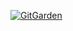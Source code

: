 [![GitGarden](https://gitgarden.marshallku.dev/?user_name=Blossornn)](https://github.com/marshallku/gitgarden)
